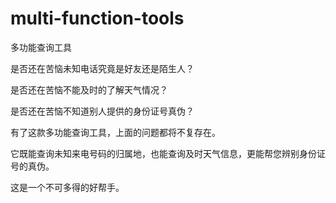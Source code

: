 multi-function-tools
====================

多功能查询工具


是否还在苦恼未知电话究竟是好友还是陌生人？ 

是否还在苦恼不能及时的了解天气情况？ 

是否还在苦恼不知道别人提供的身份证号真伪？

有了这款多功能查询工具，上面的问题都将不复存在。

它既能查询未知来电号码的归属地，也能查询及时天气信息，更能帮您辨别身份证号的真伪。 

这是一个不可多得的好帮手。